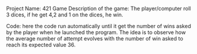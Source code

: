 Project Name: 421 Game
Description of the game: The player/computer roll 3 dices, if he get 4,2 and 1 on the dices, he win.

Code: here the code run automatically until it get the number of wins asked by the player when he launched the program. The idea is to observe how the average number of attempt evolves with the number of win asked to reach its expected value 36.
